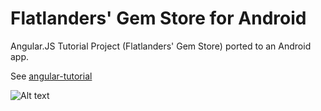 # Flatlanders' Gem Store for Android #

Angular.JS Tutorial Project (Flatlanders' Gem Store) ported to an Android app.

See [angular-tutorial](https://github.com/stpettersens/angular-tutorial)

![Alt text](_gemStore_.png?raw=true "Gem Store Demo")
